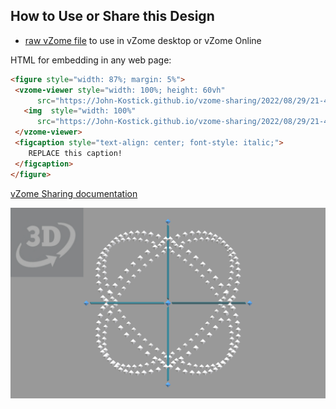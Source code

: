 
## How to Use or Share this Design

 - [raw vZome file](<https://raw.githubusercontent.com/John-Kostick/vzome-sharing/main/2022/08/29/21-44-18-30-gon-field-4-rings-f.fvZome/30-gon-field-4-rings-f.fvZome.vZome>) to use in vZome desktop or vZome Online
 
 HTML for embedding in any web page:
 ```html
<figure style="width: 87%; margin: 5%">
  <vzome-viewer style="width: 100%; height: 60vh"
       src="https://John-Kostick.github.io/vzome-sharing/2022/08/29/21-44-18-30-gon-field-4-rings-f.fvZome/30-gon-field-4-rings-f.fvZome.vZome" >
    <img  style="width: 100%"
       src="https://John-Kostick.github.io/vzome-sharing/2022/08/29/21-44-18-30-gon-field-4-rings-f.fvZome/30-gon-field-4-rings-f.fvZome.png" >
  </vzome-viewer>
  <figcaption style="text-align: center; font-style: italic;">
     REPLACE this caption!
  </figcaption>
</figure>
 ```

[vZome Sharing documentation](https://vzome.github.io/vzome/sharing.html#how-it-works)

![Image](<30-gon-field-4-rings-f.fvZome.png>)

